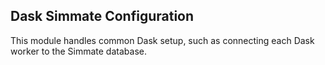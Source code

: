 Dask Simmate Configuration
---------------------

This module handles common Dask setup, such as connecting each Dask worker to the Simmate database.
